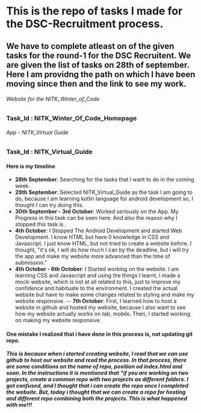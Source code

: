# This is the repo of tasks I made for the DSC-Recruitment process.

## We have to complete atleast on of the given tasks for the round-1 for the DSC Recruitent. We are given the list of tasks on 28th of september. Here I am providng the path on which I have been moving since then and the link to see my work. 

###### _Website for the NITK_Winter_of_Code_
### Task_Id : NITK_Winter_Of_Code_Homepage 

###### _App - NITK_Virtual Guide_
### Task_Id : NITK_Virtual_Guide

#### Here is my timeline

- **28th September**: Searching for the tasks that I want to do in the coming week.
- **29th September**: Selected NITK_Virtual_Guide as the task I am going to do, because I am learning kotlin language for android development so, I thought I can try doing this.
- **30th September - 3rd October**: Worked seriously on the App. My Progress in this task can be seen here. And also the reason why I stopped this task is .
- **4th October**: I Stopped The Android Development and started Web Development. I know HTML but have 0 knowledge in CSS and Javascript. I just know HTML, but not tried to create a website before. I thought, "it's ok, I will do how much I can by the deadline, but i will try the app and make my website more advanced than the time of submission."
- **4th October - 6th October**: I Started working on the website. I am learning CSS and Javascript and using the things I learnt, I made a mock-website, which is not at all related to this, just to improve my confidence and habituate to the environment. I created the actual website but have to make some changes related to styling and make my website responsive.
-- **7th October**: First, I learned how to host a website in github and hosted my website, because I also want to see how my website actually works on tab, mobile. Then, I started working on making my website responsive.

#### One mistake I realized that i have done in this process is, not updating git repo.
***This is because when i started creating website, I read that we can use github to host our website and read the process. In that process, there are some conditions on the name of repo, position od index.html and soon. In the instructions it is mentioned that "if you are working on two projects, create a common repo with two projects as different folders. I got confused, and I thought that i can create the repo once I completed the website. But, today i thought that we can create a repo for hosting and different repo combining both the projects. This is what happened with me!!!***
